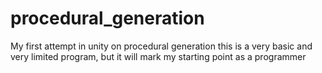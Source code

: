 # procedural_generation
My first attempt in unity on procedural generation this is a very basic and very limited program, but it will mark my starting point as a programmer 
